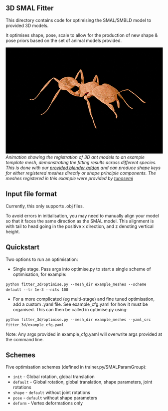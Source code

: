 3D SMAL Fitter
------

This directory contains code for optimising the SMAL/SMBLD model to provided 3D models.

It optimises shape, pose, scale to allow for the production of new shape & pose priors based on the set of animal models provided.

![alt text](/docs/ant_registered_meshes.gif)
*Animation showing the registration of 3D ant models to an example template mesh, demonstrating the fitting results across different species. This is done with our [provided blender addon](/3D_model_prep/SMIL_processing_addon.py) and can produce shape keys for either registered meshes directly or shape principle components. The meshes registered in this example were provided by [tunosemi](https://sketchfab.com/tunosemi)*


## Input file format

Currently, this only supports .obj files.

To avoid errors in initialisation, you may need to manually align your model so that it faces the same direction as the SMAL model. This alignment is with tail to head going in the positive x direction, and z denoting vertical height.

## Quickstart

Two options to run an optimisation:

- Single stage. Pass args into optimise.py to start a single scheme of optimisation, for example:

`python fitter_3d/optimise.py --mesh_dir example_meshes --scheme default --lr 1e-3 --nits 100`

- For a more complicated (eg multi-stage) and fine tuned optimisation, add a custom .yaml file. See example_cfg.yaml for how it must be organised. This can then be called in optimise.py using:

`python fitter_3d/optimise.py --mesh_dir example_meshes --yaml_src fitter_3d/example_cfg.yaml`

Note: Any args provided in example_cfg.yaml will overwrite args provided at the command line.

## Schemes

Five optimisation schemes (defined in trainer.py/SMALParamGroup):

- `init` - Global rotation, global translation
- `default` - Global rotation, global translation, shape parameters, joint rotations
- `shape` - `default` without joint rotations
- `pose` - `default` without shape parameters
- `deform` - Vertex deformations only



